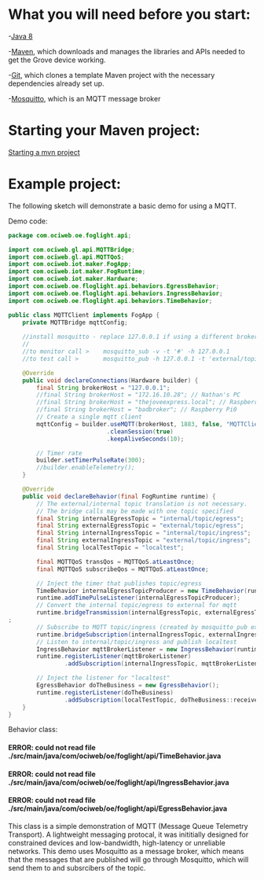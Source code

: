# What you will need before you start:
-[Java 8](https://docs.oracle.com/javase/8/docs/technotes/guides/install/install_overview.html) 

-[Maven](https://maven.apache.org/install.html), which downloads and manages the libraries and APIs needed to get the Grove device working.

-[Git](https://git-scm.com/), which clones a template Maven project with the necessary dependencies already set up.

-[Mosquitto](https://mosquitto.org/download/), which is an MQTT message broker

# Starting your Maven project: 
[Starting a mvn project](https://github.com/oci-pronghorn/FogLighter/blob/master/README.md)

# Example project:

The following sketch will demonstrate a basic demo for using a MQTT.

Demo code:


```java
package com.ociweb.oe.foglight.api;

import com.ociweb.gl.api.MQTTBridge;
import com.ociweb.gl.api.MQTTQoS;
import com.ociweb.iot.maker.FogApp;
import com.ociweb.iot.maker.FogRuntime;
import com.ociweb.iot.maker.Hardware;
import com.ociweb.oe.floglight.api.behaviors.EgressBehavior;
import com.ociweb.oe.floglight.api.behaviors.IngressBehavior;
import com.ociweb.oe.floglight.api.behaviors.TimeBehavior;

public class MQTTClient implements FogApp {
	private MQTTBridge mqttConfig;
	
	//install mosquitto - replace 127.0.0.1 if using a different broker
	//
	//to monitor call >    mosquitto_sub -v -t '#' -h 127.0.0.1
	//to test call >       mosquitto_pub -h 127.0.0.1 -t 'external/topic/ingress' -m 'hello'

	@Override
	public void declareConnections(Hardware builder) {
		final String brokerHost = "127.0.0.1";
		//final String brokerHost = "172.16.10.28"; // Nathan's PC
		//final String brokerHost = "thejoveexpress.local"; // Raspberry Pi0
		//final String brokerHost = "badbroker"; // Raspberry Pi0
		// Create a single mqtt client
		mqttConfig = builder.useMQTT(brokerHost, 1883, false, "MQTTClientTest",200) //default of 10 in flight
							.cleanSession(true)	
							.keepAliveSeconds(10);

		// Timer rate
		builder.setTimerPulseRate(300); 
		//builder.enableTelemetry();
	}

	@Override
	public void declareBehavior(final FogRuntime runtime) {
		// The external/internal topic translation is not necessary.
		// The bridge calls may be made with one topic specified
		final String internalEgressTopic = "internal/topic/egress";
		final String externalEgressTopic = "external/topic/egress";
		final String internalIngressTopic = "internal/topic/ingress";
		final String externalIngressTopic = "external/topic/ingress";
		final String localTestTopic = "localtest";

		final MQTTQoS transQos = MQTTQoS.atLeastOnce;
		final MQTTQoS subscribeQos = MQTTQoS.atLeastOnce;

		// Inject the timer that publishes topic/egress
		TimeBehavior internalEgressTopicProducer = new TimeBehavior(runtime, internalEgressTopic);
		runtime.addTimePulseListener(internalEgressTopicProducer);
		// Convert the internal topic/egress to external for mqtt
		runtime.bridgeTransmission(internalEgressTopic, externalEgressTopic, mqttConfig).setQoS(transQos);
;
		// Subscribe to MQTT topic/ingress (created by mosquitto_pub example in comment above)
		runtime.bridgeSubscription(internalIngressTopic, externalIngressTopic, mqttConfig).setQoS(subscribeQos);
		// Listen to internal/topic/ingress and publish localtest
		IngressBehavior mqttBrokerListener = new IngressBehavior(runtime, localTestTopic);
		runtime.registerListener(mqttBrokerListener)
				.addSubscription(internalIngressTopic, mqttBrokerListener::receiveMqttMessage);

		// Inject the listener for "localtest"
		EgressBehavior doTheBusiness = new EgressBehavior();
		runtime.registerListener(doTheBusiness)
				.addSubscription(localTestTopic, doTheBusiness::receiveTestTopic);
	}
}
```


Behavior class:

#### ERROR:  could not read file ./src/main/java/com/ociweb/oe/foglight/api/TimeBehavior.java

#### ERROR:  could not read file ./src/main/java/com/ociweb/oe/foglight/api/IngressBehavior.java

#### ERROR:  could not read file ./src/main/java/com/ociweb/oe/foglight/api/EgressBehavior.java


This class is a simple demonstration of MQTT (Message Queue Telemetry Transport). A lightweight messaging protocal, it was inititially designed for constrained devices and low-bandwidth, high-latency or unreliable networks. This demo uses Mosquitto as a message broker, which means that the messages that are published will go through Mosquitto, which will send them to and subsrcibers of the topic. 
